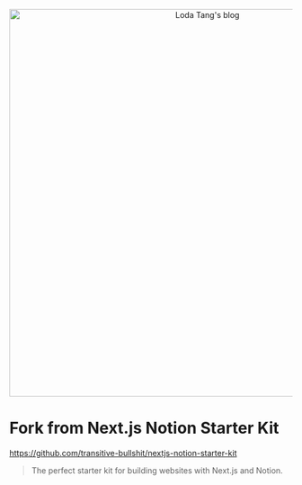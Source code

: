 <p align="center">
  <a href="https://lodatang.com">
    <img alt="Loda Tang's blog" src="https://user-images.githubusercontent.com/10447318/207367618-e2b30b0e-0aa9-4ced-a3f9-abd21f501091.png" width="689">
  </a>
</p>

# Fork from Next.js Notion Starter Kit

https://github.com/transitive-bullshit/nextjs-notion-starter-kit

> The perfect starter kit for building websites with Next.js and Notion.
